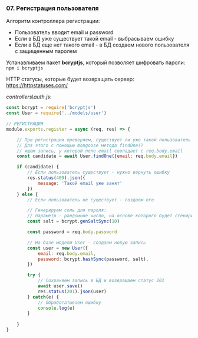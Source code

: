 ### 07. Регистрация пользователя

Алгоритм контроллера регистрации:
- Пользователь вводит email и password
- Если в БД уже существует такой email - выбрасываем ошибку
- Если в БД еще нет такого email - в БД создаем нового пользователя с защищенным паролем 

Устанавливаем пакет **bcryptjs**, который позволяет шифровать пароли:    
`npm i bcryptjs`

HTTP статусы, которые будет возвращать сервер:     
https://httpstatuses.com/

*controllers\auth.js*:
```js
const bcrypt = require('bcryptjs')
const User = require('../models/user')

// РЕГИСТРАЦИЯ
module.exports.register = async (req, res) => {

	// При регистрации проверяем, существует ли уже такой пользователь в БД. 
	// Для этого с помощью mongoose метода findOne()
	// ищем запись, у которой поле email совпадает с req.body.email
	const candidate = await User.findOne({email: req.body.email})

	if (candidate) {
		// Если пользователь существует - нужно вернуть ошибку
		res.status(409).json({
			message: 'Такой email уже занят'
		})
	} else {
		// Если пользователь не существует - создаем его

		// Генерируем соль для пароля:
		// параметр - рандомное число, на основе которого будет сгенирирован хэш
		const salt = bcrypt.genSaltSync(10)

		const password = req.body.password

		// На базе модели User - создаем новую запись
		const user = new User({
			email: req.body.email,
			password: bcrypt.hashSync(password, salt),
		})

		try {
			// Сохраняем запись в БД и возвращаем статус 201
			await user.save()
			res.status(201).json(user)
		} catch(e) {
			// Обработатываем ошибку
			console.log(e)
		}
		
	}
}
```
